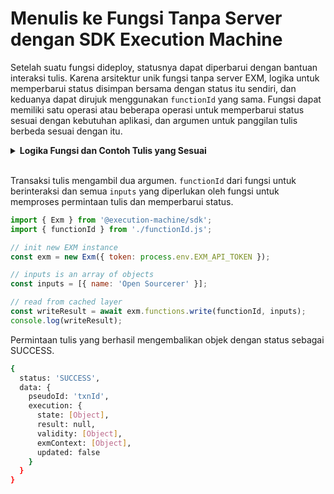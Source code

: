 # Menulis ke Fungsi Tanpa Server dengan SDK Execution Machine

Setelah suatu fungsi dideploy, statusnya dapat diperbarui dengan bantuan interaksi tulis. Karena arsitektur unik fungsi tanpa server EXM, logika untuk memperbarui status disimpan bersama dengan status itu sendiri, dan keduanya dapat dirujuk menggunakan `functionId` yang sama. Fungsi dapat memiliki satu operasi atau beberapa operasi untuk memperbarui status sesuai dengan kebutuhan aplikasi, dan argumen untuk panggilan tulis berbeda sesuai dengan itu.

<details>
<summary><strong>Logika Fungsi dan Contoh Tulis yang Sesuai</strong></summary>

- <strong>Contoh fungsi dengan operasi tunggal untuk memperbarui status:</strong>

Fungsi berikut menambahkan nama ke array pengguna:

```js
export async function handle(state, action) {
    state.users.push(action.input.name);
    return { state };
}
```

Status diperbarui oleh baris berikut:

```js
state.users.push(action.input.name);
```

Dalam kasus ini, panggilan tulis hanya memerlukan pasangan nilai kunci `name` sebagai input:

```js
const inputs = [{ name: 'Open Sourcerer' }];
```

- <strong>Contoh fungsi dengan beberapa operasi untuk memperbarui status:</strong>

Fungsi berikut membuat posting tetapi juga memiliki kemampuan untuk memperbarui atau menghapus posting ini:

```js
export async function handle(state, action) {
  const { input } = action
  if (input.type === 'createPost' || input.type === 'updatePost') {
    state.posts[input.post.id] = input.post
  }
  if (input.type === 'deletePost') {
    delete state.posts[input.postId]
  }
  return { state }
}
```

Posting adalah objek dengan format berikut:

```js
post: {
  id: string
  title: string
  content: string
  author: string
}
```

Kami memberikan setiap posting sebuah `id` yang unik sehingga kami dapat merujuk kepadanya untuk memperbarui atau menghapus. Jika tidak ada `id` yang sesuai, maka posting baru akan dibuat.

Namun, seperti yang dapat dilihat dalam fungsi di atas, logika fungsi ini memiliki kemampuan untuk melakukan beberapa operasi dan oleh karena itu `type` untuk masing-masing telah diberi nama. Nama ini harus dilewatkan sebagai input bersama dengan posting atau id untuk melakukan panggilan tulis yang sesuai. Untuk memperbarui suatu posting, input untuk panggilan tulis akan terlihat seperti berikut:

```js
const inputs = [{
  type: 'updatePost',
  post: {
    id,
    title: "My Post",
    content: "My updated post",
    author: "Open Sourcerer"
  }
}];
```
</details>
<br/>

Transaksi tulis mengambil dua argumen. `functionId` dari fungsi untuk berinteraksi dan semua `inputs` yang diperlukan oleh fungsi untuk memproses permintaan tulis dan memperbarui status.

<CodeGroup>
  <CodeGroupItem title="write.js">

```js
import { Exm } from '@execution-machine/sdk';
import { functionId } from './functionId.js';

// init new EXM instance
const exm = new Exm({ token: process.env.EXM_API_TOKEN });

// inputs is an array of objects
const inputs = [{ name: 'Open Sourcerer' }];

// read from cached layer
const writeResult = await exm.functions.write(functionId, inputs);
console.log(writeResult);
```

  </CodeGroupItem>
</CodeGroup>

Permintaan tulis yang berhasil mengembalikan objek dengan status sebagai SUCCESS.

```bash
{
  status: 'SUCCESS',
  data: {
    pseudoId: 'txnId',
    execution: {
      state: [Object],
      result: null,
      validity: [Object],
      exmContext: [Object],
      updated: false
    }
  }
}
```